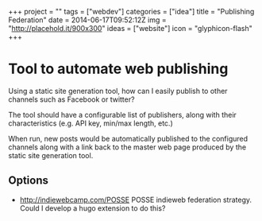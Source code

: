 +++
project = ""
tags = ["webdev"]
categories = ["idea"]
title = "Publishing Federation"
date = 2014-06-17T09:52:12Z
img = "http://placehold.it/900x300"
ideas = ["website"]
icon = "glyphicon-flash"
+++
# Tool to automate web publishing

Using a static site generation tool, how can I easily publish to other channels such as Facebook or twitter?

The tool should have a configurable list of publishers, along with their characteristics (e.g. API key, min/max length, etc.)

When run, new posts would be automatically published to the configured channels along with a link back to the master web page produced by the static site generation tool.

## Options

* http://indiewebcamp.com/POSSE POSSE indieweb federation strategy. Could I develop a hugo extension to do this?
